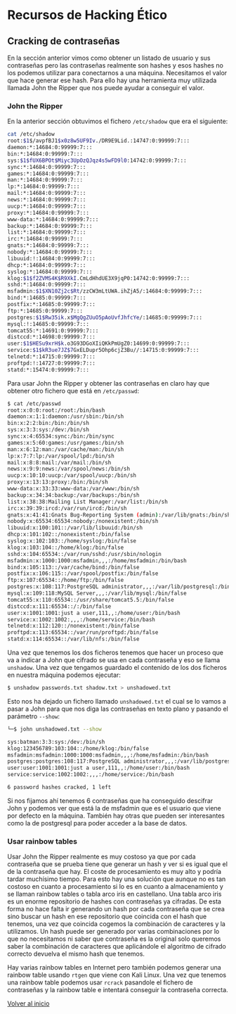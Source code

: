 # Recursos de Hacking Ético

## Cracking de contraseñas

En la sección anterior vimos como obtener un listado de usuario y sus contraseñas pero las contraseñas realmente son hashes y esos hashes no los podemos utilizar para conectarnos a una máquina. Necesitamos el valor que hace generar ese hash. Para ello hay una herramienta muy utilizada llamada John the Ripper que nos puede ayudar a conseguir el valor.

### John the Ripper

En la anterior sección obtuvimos el fichero `/etc/shadow` que era el siguiente:

```sh
cat /etc/shadow
root:$1$/avpfBJ1$x0z8w5UF9Iv./DR9E9Lid.:14747:0:99999:7:::
daemon:*:14684:0:99999:7:::
bin:*:14684:0:99999:7:::
sys:$1$fUX6BPOt$Miyc3UpOzQJqz4s5wFD9l0:14742:0:99999:7:::
sync:*:14684:0:99999:7:::
games:*:14684:0:99999:7:::
man:*:14684:0:99999:7:::
lp:*:14684:0:99999:7:::
mail:*:14684:0:99999:7:::
news:*:14684:0:99999:7:::
uucp:*:14684:0:99999:7:::
proxy:*:14684:0:99999:7:::
www-data:*:14684:0:99999:7:::
backup:*:14684:0:99999:7:::
list:*:14684:0:99999:7:::
irc:*:14684:0:99999:7:::
gnats:*:14684:0:99999:7:::
nobody:*:14684:0:99999:7:::
libuuid:!:14684:0:99999:7:::
dhcp:*:14684:0:99999:7:::
syslog:*:14684:0:99999:7:::
klog:$1$f2ZVMS4K$R9XkI.CmLdHhdUE3X9jqP0:14742:0:99999:7:::
sshd:*:14684:0:99999:7:::
msfadmin:$1$XN10Zj2c$Rt/zzCW3mLtUWA.ihZjA5/:14684:0:99999:7:::
bind:*:14685:0:99999:7:::
postfix:*:14685:0:99999:7:::
ftp:*:14685:0:99999:7:::
postgres:$1$Rw35ik.x$MgQgZUuO5pAoUvfJhfcYe/:14685:0:99999:7:::
mysql:!:14685:0:99999:7:::
tomcat55:*:14691:0:99999:7:::
distccd:*:14698:0:99999:7:::
user:$1$HESu9xrH$k.o3G93DGoXIiQKkPmUgZ0:14699:0:99999:7:::
service:$1$kR3ue7JZ$7GxELDupr5Ohp6cjZ3Bu//:14715:0:99999:7:::
telnetd:*:14715:0:99999:7:::
proftpd:!:14727:0:99999:7:::
statd:*:15474:0:99999:7:::
```

Para usar John the Ripper y obtener las contraseñas en claro hay que obtener otro fichero que está en `/etc/passwd`:

```sh
$ cat /etc/passwd
root:x:0:0:root:/root:/bin/bash
daemon:x:1:1:daemon:/usr/sbin:/bin/sh
bin:x:2:2:bin:/bin:/bin/sh
sys:x:3:3:sys:/dev:/bin/sh
sync:x:4:65534:sync:/bin:/bin/sync
games:x:5:60:games:/usr/games:/bin/sh
man:x:6:12:man:/var/cache/man:/bin/sh
lp:x:7:7:lp:/var/spool/lpd:/bin/sh
mail:x:8:8:mail:/var/mail:/bin/sh
news:x:9:9:news:/var/spool/news:/bin/sh
uucp:x:10:10:uucp:/var/spool/uucp:/bin/sh
proxy:x:13:13:proxy:/bin:/bin/sh
www-data:x:33:33:www-data:/var/www:/bin/sh
backup:x:34:34:backup:/var/backups:/bin/sh
list:x:38:38:Mailing List Manager:/var/list:/bin/sh
irc:x:39:39:ircd:/var/run/ircd:/bin/sh
gnats:x:41:41:Gnats Bug-Reporting System (admin):/var/lib/gnats:/bin/sh
nobody:x:65534:65534:nobody:/nonexistent:/bin/sh
libuuid:x:100:101::/var/lib/libuuid:/bin/sh
dhcp:x:101:102::/nonexistent:/bin/false
syslog:x:102:103::/home/syslog:/bin/false
klog:x:103:104::/home/klog:/bin/false
sshd:x:104:65534::/var/run/sshd:/usr/sbin/nologin
msfadmin:x:1000:1000:msfadmin,,,:/home/msfadmin:/bin/bash
bind:x:105:113::/var/cache/bind:/bin/false
postfix:x:106:115::/var/spool/postfix:/bin/false
ftp:x:107:65534::/home/ftp:/bin/false
postgres:x:108:117:PostgreSQL administrator,,,:/var/lib/postgresql:/bin/bash
mysql:x:109:118:MySQL Server,,,:/var/lib/mysql:/bin/false
tomcat55:x:110:65534::/usr/share/tomcat5.5:/bin/false
distccd:x:111:65534::/:/bin/false
user:x:1001:1001:just a user,111,,:/home/user:/bin/bash
service:x:1002:1002:,,,:/home/service:/bin/bash
telnetd:x:112:120::/nonexistent:/bin/false
proftpd:x:113:65534::/var/run/proftpd:/bin/false
statd:x:114:65534::/var/lib/nfs:/bin/false
```

Una vez que tenemos los dos ficheros tenemos que hacer un proceso que va a indicar a John que cifrado se usa en cada contraseña y eso se llama `unshadow`. Una vez que tengamos guardado el contenido de los dos ficheros en nuestra máquina podemos ejecutar:

```sh
$ unshadow passwords.txt shadow.txt > unshadowed.txt
```

Esto nos ha dejado un fichero llamado `unshadowed.txt` el cual se lo vamos a pasar a John para que nos diga las contraseñas en texto plano y pasando el parámetro `--show`:

```sh
└─$ john unshadowed.txt --show

sys:batman:3:3:sys:/dev:/bin/sh
klog:123456789:103:104::/home/klog:/bin/false
msfadmin:msfadmin:1000:1000:msfadmin,,,:/home/msfadmin:/bin/bash
postgres:postgres:108:117:PostgreSQL administrator,,,:/var/lib/postgresql:/bin/bash
user:user:1001:1001:just a user,111,,:/home/user:/bin/bash
service:service:1002:1002:,,,:/home/service:/bin/bash

6 password hashes cracked, 1 left
```

Si nos fijamos ahí tenemos 6 contraseñas que ha conseguido descifrar John y podemos ver que está la de msfadmin que es el usuario que viene por defecto en la máquina. También hay otras que pueden ser interesantes como la de postgresql para poder acceder a la base de datos.

### Usar rainbow tables

Usar John the Ripper realmente es muy costoso ya que por cada contraseña que se prueba tiene que generar un hash y ver si es igual que el de la contraseña que hay. El coste de procesamiento es muy alto y podría tardar muchísimo tiempo.
Para esto hay una solución que aunque no es tan costoso en cuanto a procesamiento si lo es en cuanto a almacenamiento y se llaman rainbow tables o tabla arco iris en castellano.
Una tabla arco iris es un enorme repositorio de hashes con contraseñas ya cifradas. De esta forma no hace falta ir generando un hash por cada contraseña que se crea sino buscar un hash en ese repositorio que coincida con el hash que tenemos, una vez que coincida cogemos la combinación de caracteres y la utilizamos.
Un hash puede ser generado por varias combinaciones por lo que no necesitamos ni saber que contraseña es la original solo queremos saber la combinación de caracteres que aplicándole el algoritmo de cifrado correcto devuelva el mismo hash que tenemos.

Hay varias rainbow tables en Internet pero también podemos generar una rainbow table usando `rtgen` que viene con Kali Linux.
Una vez que tenemos una rainbow table podemos usar `rcrack` pasandole el fichero de contraseñas y la rainbow table e intentará conseguir la contraseña correcta.


[Volver al inicio](./../../README.md)
